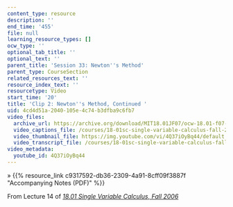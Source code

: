 ```yaml
---
content_type: resource
description: ''
end_time: '455'
file: null
learning_resource_types: []
ocw_type: ''
optional_tab_title: ''
optional_text: ''
parent_title: 'Session 33: Newton''s Method'
parent_type: CourseSection
related_resources_text: ''
resource_index_text: ''
resourcetype: Video
start_time: '20'
title: 'Clip 2: Newton''s Method, Continued '
uid: 4cd4d51a-2040-105e-4c74-b3dfba9c6fb7
video_files:
  archive_url: https://archive.org/download/MIT18.01JF07/ocw-18.01-f07-lec14_300k.mp4
  video_captions_file: /courses/18-01sc-single-variable-calculus-fall-2010/a038a31f69cd54a5be9e13bcb7040a6e_4Q37iOyBq44.vtt
  video_thumbnail_file: https://img.youtube.com/vi/4Q37iOyBq44/default.jpg
  video_transcript_file: /courses/18-01sc-single-variable-calculus-fall-2010/8cb015727548398fd5577cbc23fc7536_4Q37iOyBq44.pdf
video_metadata:
  youtube_id: 4Q37iOyBq44
---
```


» {{% resource_link c9317592-db36-2309-4a91-8cff09f3887f "Accompanying Notes (PDF)" %}}

From Lecture 14 of [_18.01 Single Variable Calculus, Fall 2006_](/courses/18-01-single-variable-calculus-fall-2006/video_galleries/video-lectures)